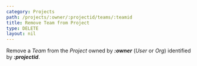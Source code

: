```yaml
---
category: Projects
path: /projects/:owner/:projectid/teams/:teamid
title: Remove Team from Project
type: DELETE
layout: nil
---
```


Remove a _Team_ from the _Project_ owned by ***:owner*** (_User_ or _Org_) identified by ***:projectid***.